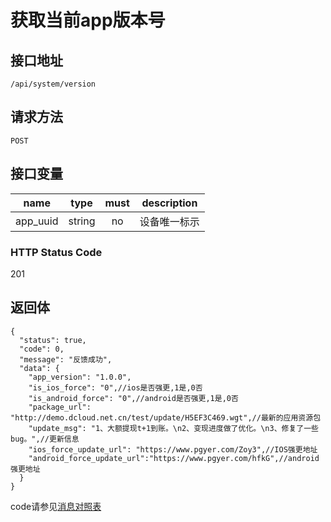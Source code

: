 # 获取当前app版本号

## 接口地址

`/api/system/version`

## 请求方法

```POST ```

## 接口变量

| name     | type     | must     | description |
|----------|:--------:|:--------:|:--------:|
| app_uuid  | string   | no      | 设备唯一标示    |

### HTTP Status Code

201

## 返回体

```json5
{
  "status": true,
  "code": 0,
  "message": "反馈成功",
  "data": {
    "app_version": "1.0.0",
    "is_ios_force": "0",//ios是否强更,1是,0否
    "is_android_force": "0",//android是否强更,1是,0否
    "package_url": "http://demo.dcloud.net.cn/test/update/H5EF3C469.wgt",//最新的应用资源包
    "update_msg": "1、大额提现t+1到账。\n2、变现进度做了优化。\n3、修复了一些bug。",//更新信息
    "ios_force_update_url": "https://www.pgyer.com/Zoy3",//IOS强更地址
    "android_force_update_url":"https://www.pgyer.com/hfkG",//android强更地址
  }
}
```

code请参见[消息对照表](消息对照表.md)
